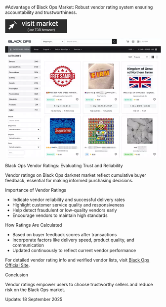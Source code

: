 #Advantage of Black Ops Market: Robust vendor rating system ensuring accountability and trustworthiness.
 
[<img src="/scr/snapshot.webp" width="200">](http://blackopsaax7ieeljectvi3vn3a5m2wfssylcdqaswrvlbeptwzv5oid.onion)

<a href="http://blackopsaax7ieeljectvi3vn3a5m2wfssylcdqaswrvlbeptwzv5oid.onion"><img src="/scr/options.webp" alt="Verified blackops dark web" style="max-width: 100%;"></a>
 
Black Ops Vendor Ratings: Evaluating Trust and Reliability

Vendor ratings on Black Ops darknet market reflect cumulative buyer feedback, essential for making informed purchasing decisions.

Importance of Vendor Ratings

- Indicate vendor reliability and successful delivery rates  
- Highlight customer service quality and responsiveness  
- Help detect fraudulent or low-quality vendors early  
- Encourage vendors to maintain high standards

How Ratings Are Calculated

- Based on buyer feedback scores after transactions  
- Incorporate factors like delivery speed, product quality, and communication  
- Updated continuously to reflect current vendor performance

For detailed vendor rating info and verified vendor lists, visit [Black Ops Official Site](http://blackopsaax7ieeljectvi3vn3a5m2wfssylcdqaswrvlbeptwzv5oid.onion).

Conclusion

Vendor ratings empower users to choose trustworthy sellers and reduce risk on the Black Ops market.

Update:  18 September 2025